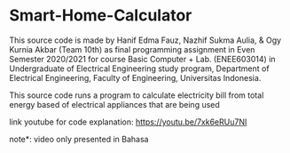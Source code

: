 # Smart-Home-Calculator
This source code is made by Hanif Edma Fauz, Nazhif Sukma Aulia, &amp; Ogy Kurnia Akbar (Team 10th) as final programming assignment in Even Semester  2020/2021 for course Basic Computer + Lab. (ENEE603014) in Undergraduate of Electrical Engineering study program, Department of Electrical Engineering, Faculty of  Engineering, Universitas Indonesia. 

This source code runs a program to calculate electricity bill from total energy based of electrical appliances that are being used

link youtube for code explanation:
https://youtu.be/7xk6eRUu7NI

note*:
video only presented in Bahasa 
